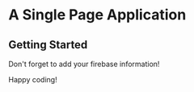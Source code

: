 # A Single Page Application

## Getting Started

Don't forget to add your firebase information!

Happy coding!